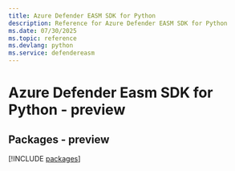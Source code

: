 ```yaml
---
title: Azure Defender EASM SDK for Python
description: Reference for Azure Defender EASM SDK for Python
ms.date: 07/30/2025
ms.topic: reference
ms.devlang: python
ms.service: defendereasm
---
```

# Azure Defender Easm SDK for Python - preview
## Packages - preview
[!INCLUDE [packages](defender-easm-index.md)]